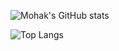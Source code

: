 ![Mohak's GitHub stats](https://github-readme-stats.vercel.app/api?username=Mohak327&show_icons=true&count_private=true&theme=radical)

![Top Langs](https://github-readme-stats.vercel.app/api/top-langs/?username=Mohak327&layout=compact&theme=radical)
